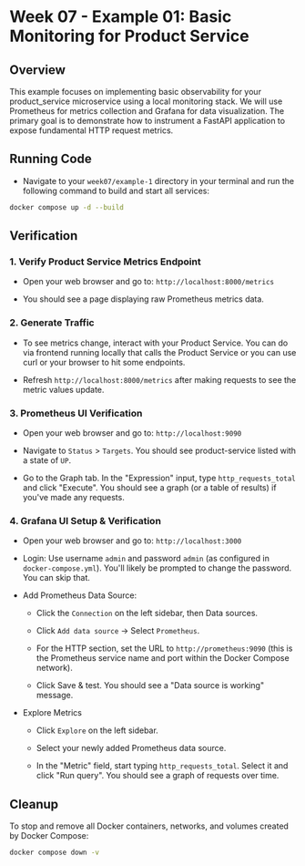# Week 07 - Example 01: Basic Monitoring for Product Service

## Overview

This example focuses on implementing basic observability for your product_service microservice using a local monitoring stack. We will use Prometheus for metrics collection and Grafana for data visualization. The primary goal is to demonstrate how to instrument a FastAPI application to expose fundamental HTTP request metrics.

## Running Code

- Navigate to your `week07/example-1` directory in your terminal and run the following command to build and start all services:

```bash
docker compose up -d --build
```

## Verification

### 1. Verify Product Service Metrics Endpoint

- Open your web browser and go to: `http://localhost:8000/metrics`

- You should see a page displaying raw Prometheus metrics data.

### 2. Generate Traffic

- To see metrics change, interact with your Product Service. You can do via frontend running locally that calls the Product Service or you can use curl or your browser to hit some endpoints.

- Refresh `http://localhost:8000/metrics` after making requests to see the metric values update.

### 3. Prometheus UI Verification

- Open your web browser and go to: `http://localhost:9090`

- Navigate to `Status` > `Targets`. You should see product-service listed with a state of `UP`.

- Go to the Graph tab. In the "Expression" input, type `http_requests_total` and click "Execute". You should see a graph (or a table of results) if you've made any requests.

### 4. Grafana UI Setup & Verification

- Open your web browser and go to: `http://localhost:3000`

- Login: Use username `admin` and password `admin` (as configured in `docker-compose.yml`). You'll likely be prompted to change the password. You can skip that.

- Add Prometheus Data Source:

  - Click the `Connection` on the left sidebar, then Data sources.

  - Click `Add data source` -> Select `Prometheus`.

  - For the HTTP section, set the URL to `http://prometheus:9090` (this is the Prometheus service name and port within the Docker Compose network).

  - Click Save & test. You should see a "Data source is working" message.

- Explore Metrics

  - Click `Explore` on the left sidebar.

  - Select your newly added Prometheus data source.

  - In the "Metric" field, start typing `http_requests_total`. Select it and click "Run query". You should see a graph of requests over time.

## Cleanup

To stop and remove all Docker containers, networks, and volumes created by Docker Compose:

```bash
docker compose down -v
```
